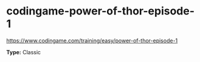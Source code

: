 # codingame-power-of-thor-episode-1
https://www.codingame.com/training/easy/power-of-thor-episode-1

**Type:** Classic
